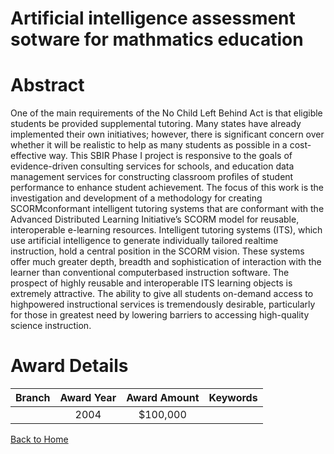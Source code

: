 
Artificial intelligence assessment sotware for mathmatics education
===================================================================

# Abstract


One of the main requirements of the No Child Left Behind Act is that eligible students be
provided supplemental tutoring. Many states have already implemented their own initiatives; however, there is significant concern over whether it will be realistic to help as many students as possible in a cost-effective way. This SBIR Phase I project is responsive to the goals of evidence-driven consulting services for schools, and education data management services for constructing classroom profiles of student performance to enhance student achievement. The focus of this work is the investigation and development of a methodology for creating SCORMconformant  intelligent tutoring systems that are conformant with the Advanced Distributed Learning Initiative’s SCORM model for reusable, interoperable e-learning resources. Intelligent tutoring systems (ITS), which use artificial intelligence to generate individually tailored realtime instruction, hold a central position in the SCORM vision. These systems offer much greater depth, breadth and sophistication of interaction with the learner than conventional computerbased instruction software. The prospect of highly reusable and interoperable ITS learning objects is extremely attractive. The ability to give all students on-demand access to  highpowered instructional services is tremendously desirable, particularly for those in greatest need by lowering barriers to accessing high-quality science instruction.  

# Award Details

|Branch|Award Year|Award Amount|Keywords|
| :---: | :---: | :---: | :---: |
||2004|$100,000||
  
  


[Back to Home](https://github.com/chrischow/dod_sbir_awards/JH/#2310)